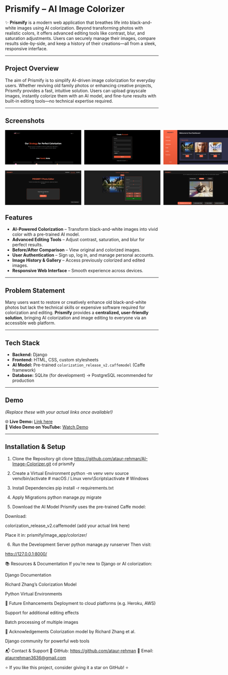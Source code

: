 # Prismify – AI Image Colorizer

✨ **Prismify** is a modern web application that breathes life into black-and-white images using AI colorization. Beyond transforming photos with realistic colors, it offers advanced editing tools like contrast, blur, and saturation adjustments. Users can securely manage their images, compare results side-by-side, and keep a history of their creations—all from a sleek, responsive interface.

---

## Project Overview

The aim of Prismify is to simplify AI-driven image colorization for everyday users. Whether reviving old family photos or enhancing creative projects, Prismify provides a fast, intuitive solution. Users can upload grayscale images, instantly colorize them with an AI model, and fine-tune results with built-in editing tools—no technical expertise required.

---

## Screenshots
  <div style="display: flex; justify-content: space-between; gap: 10px;">
<img src="home.png" alt="Home Page" width="250" />
<img src="signup.png" alt="SignUp Page" width="250" />
<img src="dashboard.png" alt="Dashboard" width="250" />
</div>

<div style="display: flex; justify-content: space-between; gap: 10px; margin-top: 20px;">
<img src="upload.png" alt="Upload Page" width="250" />
<img src="canvas.png" alt="Editing Page" width="250" />
<img src="colorize.png" alt="Colorize Page" width="250" />
</div>

## Features

- **AI-Powered Colorization** – Transform black-and-white images into vivid color with a pre-trained AI model.
- **Advanced Editing Tools** – Adjust contrast, saturation, and blur for perfect results.
- **Before/After Comparison** – View original and colorized images.
- **User Authentication** – Sign up, log in, and manage personal accounts.
- **Image History & Gallery** – Access previously colorized and edited images.
- **Responsive Web Interface** – Smooth experience across devices.

---

## Problem Statement

Many users want to restore or creatively enhance old black-and-white photos but lack the technical skills or expensive software required for colorization and editing. **Prismify** provides a **centralized, user-friendly solution**, bringing AI colorization and image editing to everyone via an accessible web platform.

---

## Tech Stack

- **Backend:** Django
- **Frontend:** HTML, CSS, custom stylesheets
- **AI Model:** Pre-trained `colorization_release_v2.caffemodel` (Caffe framework)
- **Database:** SQLite (for development) → PostgreSQL recommended for production

---

##  Demo

*(Replace these with your actual links once available!)*

🌐 **Live Demo:** [Link here](#)  
🎥 **Video Demo on YouTube:** [Watch Demo](#)

---

##  Installation & Setup

1. Clone the Repository
git clone https://github.com/ataur-rehman/AI-Image-Colorizer.git
cd prismify

2. Create a Virtual Environment
python -m venv venv
source venv/bin/activate      # macOS / Linux
venv\Scripts\activate         # Windows

3. Install Dependencies
pip install -r requirements.txt

4. Apply Migrations
python manage.py migrate

5. Download the AI Model
Prismify uses the pre-trained Caffe model:

Download:

colorization_release_v2.caffemodel (add your actual link here)

Place it in:
prismify/image_app/colorizer/

6. Run the Development Server
python manage.py runserver
Then visit:

http://127.0.0.1:8000/

📚 Resources & Documentation
If you’re new to Django or AI colorization:

Django Documentation

Richard Zhang’s Colorization Model

Python Virtual Environments

🌱 Future Enhancements
Deployment to cloud platforms (e.g. Heroku, AWS)

Support for additional editing effects

Batch processing of multiple images

🙌 Acknowledgements
Colorization model by Richard Zhang et al.

Django community for powerful web tools

📬 Contact & Support
💼 GitHub: https://github.com/ataur-rehman
📩 Email: ataurrehman3636@gmail.com

⭐ If you like this project, consider giving it a star on GitHub! ⭐
